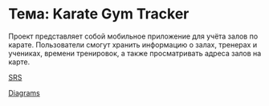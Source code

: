 # Тема: **Karate Gym Tracker**

Проект представляет собой мобильное приложение для учёта залов по карате. Пользователи смогут хранить информацию о залах, тренерах и учениках, времени тренировок, а также просматривать адреса залов на карте.

[SRS](docs/SRS.md)

[Diagrams](diagrams/)
